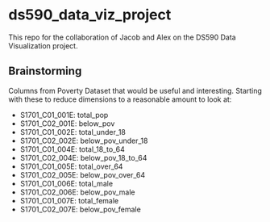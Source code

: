 # ds590_data_viz_project

This repo for the collaboration of Jacob and Alex on the DS590 Data Visualization project.

## Brainstorming

Columns from Poverty Dataset that would be useful and interesting. Starting with these to reduce dimensions to a reasonable amount to look at:

- S1701_C01_001E: total_pop
- S1701_C02_001E: below_pov
- S1701_C01_002E: total_under_18
- S1701_C02_002E: below_pov_under_18
- S1701_C01_004E: total_18_to_64
- S1701_C02_004E: below_pov_18_to_64
- S1701_C01_005E: total_over_64
- S1701_C02_005E: below_pov_over_64
- S1701_C01_006E: total_male
- S1701_C02_006E: below_pov_male
- S1701_C01_007E: total_female
- S1701_C02_007E: below_pov_female